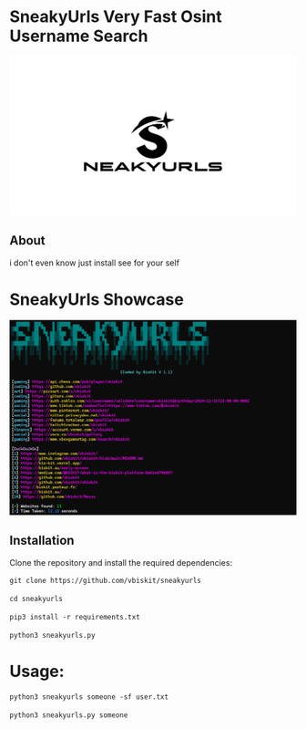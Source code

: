 # SneakyUrls Very Fast Osint Username Search 
![Screenshot](sneakyurl.jpg)

## About  

i don't even know just install see for your self 

# SneakyUrls Showcase
![sneaky](sneakyurls.png)

## Installation 
Clone the repository and install the required dependencies:  
```
git clone https://github.com/vbiskit/sneakyurls

cd sneakyurls

pip3 install -r requirements.txt

python3 sneakyurls.py
```
# Usage:
```
python3 sneakyurls someone -sf user.txt

python3 sneakyurls.py someone 
